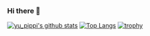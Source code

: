 ### Hi there 👋

<!--
**Yuu-taremayu/Yuu-taremayu** is a ✨ _special_ ✨ repository because its `README.md` (this file) appears on your GitHub profile.

Here are some ideas to get you started:

- 🔭 I’m currently working on ...
- 🌱 I’m currently learning ...
- 👯 I’m looking to collaborate on ...
- 🤔 I’m looking for help with ...
- 💬 Ask me about ...
- 📫 How to reach me: ...
- 😄 Pronouns: ...
- ⚡ Fun fact: ...
-->

[![yu_pippi's github stats](https://github-readme-stats.vercel.app/api?username=Yuu-taremayu&count_private=true&show_icons=true&theme=dark)](https://github.com/Yuu-taremayu/github-readme-stats)
[![Top Langs](https://github-readme-stats.vercel.app/api/top-langs/?username=Yuu-taremayu&theme=dark)](https://github.com/Yuu-taremayu/github-readme-stats)
[![trophy](https://github-profile-trophy.vercel.app/?username=Yuu-taremayu&theme=onedark)](https://github.com/ryo-ma/github-profile-trophy)
